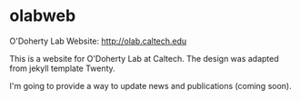 # olabweb
O'Doherty Lab Website: http://olab.caltech.edu

This is a website for O'Doherty Lab at Caltech. The design was adapted from jekyll template Twenty.

I'm going to provide a way to update news and publications (coming soon).
